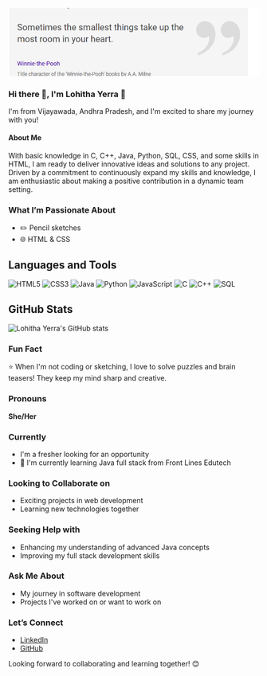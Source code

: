![Header Image](https://github.com/LohithaYerra/LohithaYerra/blob/main/Screenshot%202025-01-19%20211446.png)<br />

### Hi there 👋, I'm Lohitha Yerra 🍩

I'm from Vijayawada, Andhra Pradesh, and I'm excited to share my journey with you!

#### About Me
With basic knowledge in C, C++, Java, Python, SQL, CSS, and some skills in HTML, I am ready to deliver innovative ideas and solutions to any project. Driven by a commitment to continuously expand my skills and knowledge, I am enthusiastic about making a positive contribution in a dynamic team setting.

### What I’m Passionate About
- ✏️ Pencil sketches
- 🌐 HTML & CSS

## Languages and Tools

![HTML5](https://img.shields.io/badge/-HTML5-000?&logo=HTML5)
![CSS3](https://img.shields.io/badge/-CSS3-000?&logo=CSS3)
![Java](https://img.shields..io/badge/-Java-000?&logo=Java)
![Python](https://img.shields.io/badge/-Python-000?&logo=Python)
![JavaScript](https://img.shields.io/badge/-JavaScript-000?&logo=JavaScript)
![C](https://img.shields.io/badge/-C-000?&logo=C)
![C++](https://img.shields.io/badge/-C++-000?&logo=C++)
![SQL](https://img.shields.io/badge/-SQL-000?&logo=SQL)

## GitHub Stats

![Lohitha Yerra's GitHub stats](https://github-readme-stats.vercel.app/api?username=LohithaYerra&show_icons=true&theme=radical)

### Fun Fact
⭐️ When I'm not coding or sketching, I love to solve puzzles and brain teasers! They keep my mind sharp and creative.

### Pronouns
**She/Her**

### Currently
- I'm a fresher looking for an opportunity
- 🌱 I'm currently learning Java full stack from Front Lines Edutech

### Looking to Collaborate on
- Exciting projects in web development
- Learning new technologies together

### Seeking Help with
- Enhancing my understanding of advanced Java concepts
- Improving my full stack development skills

### Ask Me About
- My journey in software development
- Projects I've worked on or want to work on

### Let’s Connect
- [LinkedIn](https://linkedin.com/in/lohitha-yerra-b4b69a210)
- [GitHub](https://github.com/LohithaYerra)

Looking forward to collaborating and learning together! 😊

